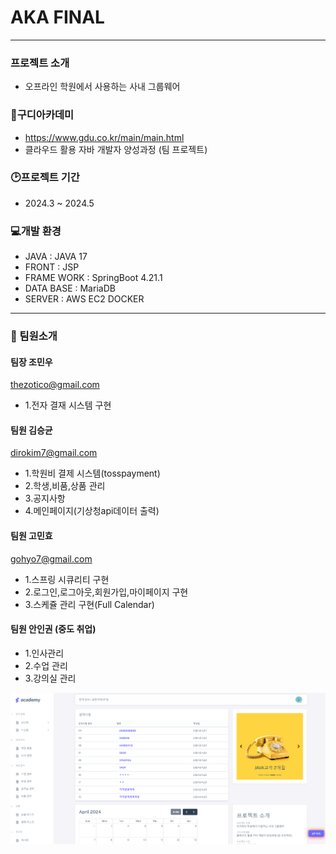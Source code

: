 # AKA FINAL 
---

### 프로젝트 소개
+  오프라인 학원에서 사용하는 사내 그룹웨어 


### :school:구디아카데미
+  <https://www.gdu.co.kr/main/main.html>
+  클라우드 활용 자바 개발자 양성과정 (팀 프로젝트) 


### :clock2:프로젝트 기간
+  2024.3 ~ 2024.5


### :computer:개발 환경
+   JAVA  : JAVA 17
+   FRONT : JSP
+   FRAME WORK : SpringBoot 4.21.1
+   DATA BASE : MariaDB
+   SERVER : AWS EC2 DOCKER


---


### :two_men_holding_hands: 팀원소개
#### 팀장 조민우  
thezotico@gmail.com
+  1.전자 결재 시스템 구현


#### 팀원 김승균   
dirokim7@gmail.com
+  1.학원비 결제 시스템(tosspayment)
+  2.학생,비품,상품 관리
+  3.공지사항
+  4.메인페이지(기상청api데이터 출력)


#### 팀원 고민효   
gohyo7@gmail.com
+  1.스프링 시큐리티 구현
+  2.로그인,로그아웃,회원가입,마이페이지 구현
+  3.스케쥴 관리 구현(Full Calendar)


#### 팀원 안인권 (중도 취업)
+  1.인사관리
+  2.수업 관리
+  3.강의실 관리



![메인화면](https://github.com/dirokim/aka_final/blob/develop/20240426_163830.png)


